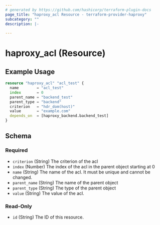 ```yaml
---
# generated by https://github.com/hashicorp/terraform-plugin-docs
page_title: "haproxy_acl Resource - terraform-provider-haproxy"
subcategory: ""
description: |-
  
---
```


# haproxy_acl (Resource)



## Example Usage

```terraform
resource "haproxy_acl" "acl_test" {
  name        = "acl_test"
  index       = 0
  parent_name = "backend_test"
  parent_type = "backend"
  criterion   = "hdr_dom(host)"
  value       = "example.com"
  depends_on  = [haproxy_backend.backend_test]
}
```

<!-- schema generated by tfplugindocs -->
## Schema

### Required

- `criterion` (String) The criterion of the acl
- `index` (Number) The index of the acl in the parent object starting at 0
- `name` (String) The name of the acl. It must be unique and cannot be changed.
- `parent_name` (String) The name of the parent object
- `parent_type` (String) The type of the parent object
- `value` (String) The value of the acl.

### Read-Only

- `id` (String) The ID of this resource.
